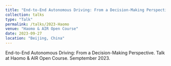 ```yaml
---
title: "End-to-End Autonomous Driving: From a Decision-Making Perspective"
collection: talks
type: "Talk"
permalink: /talks/2023-Haomo
venue: "Haomo & AIR Open Course"
date: 2023-09-27
location: "Beijing, China"
---
```


End-to-End Autonomous Driving: From a Decision-Making Perspective. Talk at Haomo & AIR Open Course. Semptember 2023.
